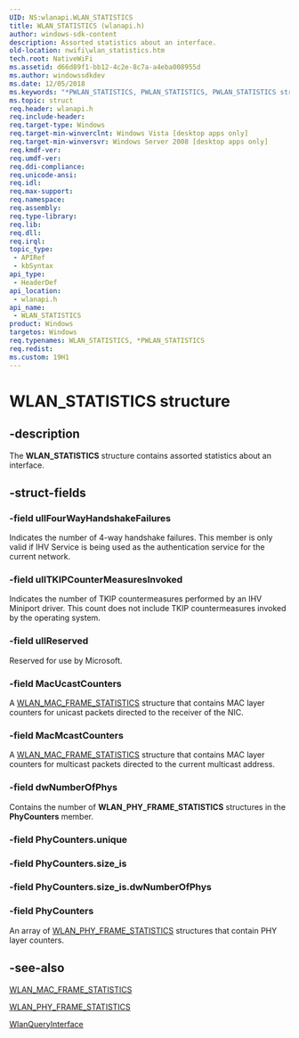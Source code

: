 ```yaml
---
UID: NS:wlanapi.WLAN_STATISTICS
title: WLAN_STATISTICS (wlanapi.h)
author: windows-sdk-content
description: Assorted statistics about an interface.
old-location: nwifi\wlan_statistics.htm
tech.root: NativeWiFi
ms.assetid: d66d89f1-bb12-4c2e-8c7a-a4eba008955d
ms.author: windowssdkdev
ms.date: 12/05/2018
ms.keywords: "*PWLAN_STATISTICS, PWLAN_STATISTICS, PWLAN_STATISTICS structure pointer [NativeWIFI], WLAN_STATISTICS, WLAN_STATISTICS structure [NativeWIFI], nwifi.wlan_statistics, wlanapi/PWLAN_STATISTICS, wlanapi/WLAN_STATISTICS"
ms.topic: struct
req.header: wlanapi.h
req.include-header: 
req.target-type: Windows
req.target-min-winverclnt: Windows Vista [desktop apps only]
req.target-min-winversvr: Windows Server 2008 [desktop apps only]
req.kmdf-ver: 
req.umdf-ver: 
req.ddi-compliance: 
req.unicode-ansi: 
req.idl: 
req.max-support: 
req.namespace: 
req.assembly: 
req.type-library: 
req.lib: 
req.dll: 
req.irql: 
topic_type:
 - APIRef
 - kbSyntax
api_type:
 - HeaderDef
api_location:
 - wlanapi.h
api_name:
 - WLAN_STATISTICS
product: Windows
targetos: Windows
req.typenames: WLAN_STATISTICS, *PWLAN_STATISTICS
req.redist: 
ms.custom: 19H1
---
```


# WLAN_STATISTICS structure


## -description


The <b>WLAN_STATISTICS</b> structure contains assorted statistics about an interface.


## -struct-fields




### -field ullFourWayHandshakeFailures

Indicates the number of 4-way handshake failures.  This member is only valid if IHV Service is being used as the authentication service for the current network.


### -field ullTKIPCounterMeasuresInvoked

Indicates the number of TKIP countermeasures performed by an IHV Miniport driver.  This count does not include TKIP countermeasures invoked by the operating system.


### -field ullReserved

Reserved for use by Microsoft.


### -field MacUcastCounters

A <a href="https://docs.microsoft.com/windows/desktop/api/wlanapi/ns-wlanapi-wlan_mac_frame_statistics">WLAN_MAC_FRAME_STATISTICS</a> structure that contains MAC layer counters for unicast packets directed to the receiver of the NIC.


### -field MacMcastCounters

A <a href="https://docs.microsoft.com/windows/desktop/api/wlanapi/ns-wlanapi-wlan_mac_frame_statistics">WLAN_MAC_FRAME_STATISTICS</a> structure that contains MAC layer counters for multicast packets directed to the current multicast address.


### -field dwNumberOfPhys

Contains the number of <b>WLAN_PHY_FRAME_STATISTICS</b> structures in the <b>PhyCounters</b> member.


### -field PhyCounters.unique

 


### -field PhyCounters.size_is

 


### -field PhyCounters.size_is.dwNumberOfPhys

 


### -field PhyCounters

An array of <a href="https://docs.microsoft.com/windows/desktop/api/wlanapi/ns-wlanapi-wlan_phy_frame_statistics">WLAN_PHY_FRAME_STATISTICS</a> structures that contain PHY layer counters.


## -see-also




<a href="https://docs.microsoft.com/windows/desktop/api/wlanapi/ns-wlanapi-wlan_mac_frame_statistics">WLAN_MAC_FRAME_STATISTICS</a>



<a href="https://docs.microsoft.com/windows/desktop/api/wlanapi/ns-wlanapi-wlan_phy_frame_statistics">WLAN_PHY_FRAME_STATISTICS</a>



<a href="https://docs.microsoft.com/windows/desktop/api/wlanapi/nf-wlanapi-wlanqueryinterface">WlanQueryInterface</a>
 

 

